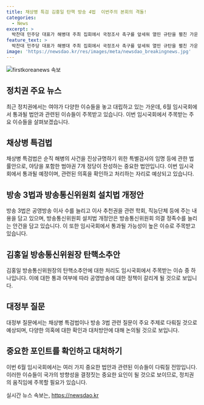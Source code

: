 ```yaml
---
title: 채상병 특검 김홍일 탄핵 방송 4법  이번주의 본회의 격돌!
categories:
  - News
excerpt: >
  박찬대 민주당 대표가 해병대 주최 집회에서 국정조사 촉구를 앞세워 열띤 규탄을 펼친 가운데, 정치권에서 재개막하는 6월 임시국회의 주요 쟁점들이 뜨거운 온도를 가질 것으로 예상된다. 민주당은 채상병 특검법을 포함한 주요 법안들을 추진하고, 야당은 거부권 행사 등으로 대거 도전 의지를 드러내고 있다. 특히, 방송 3+1법과 방송통신위원장 탄핵소추안 등 뜨거운 논점들이 본회의에서 논의될 전망이다. 함께, 대정부 질문에서는 채상병 사망사고와 관련된 의혹에 대한 온도와 국회 운영계획 등이 논의될 예상이다.
feature_text: >
  박찬대 민주당 대표가 해병대 주최 집회에서 국정조사 촉구를 앞세워 열띤 규탄을 펼친 가운데, 정치권에서 재개막하는 6월 임시국회의 주요 쟁점들이 뜨거운 온도를 가질 것으로 예상된다. 민주당은 채상병 특검법을 포함한 주요 법안들을 추진하고, 야당은 거부권 행사 등으로 대거 도전 의지를 드러내고 있다. 특히, 방송 3+1법과 방송통신위원장 탄핵소추안 등 뜨거운 논점들이 본회의에서 논의될 전망이다. 함께, 대정부 질문에서는 채상병 사망사고와 관련된 의혹에 대한 온도와 국회 운영계획 등이 논의될 예상이다.
image: 'https://newsdao.kr/res/images/meta/newsdao_breakingnews.jpg'
---
```


<p><img src="https://newsdao.kr/res/images/meta/newsdao_breakingnews.jpg" alt="firstkoreanews 속보" /></p>

<h2 data-ke-size="size26">정치권 주요 뉴스</h2>

<p data-ke-size="size16">최근 정치권에서는 여야가 다양한 이슈들을 놓고 대립하고 있는 가운데, 6월 임시국회에서 통과될 법안과 관련된 이슈들이 주목받고 있습니다. 이번 임시국회에서 주목받는 주요 이슈들을 살펴보겠습니다.</p>

<h2 data-ke-size="size24">채상병 특검법</h2>

<p data-ke-size="size16">채상병 특검법은 순직 해병의 사건을 진상규명하기 위한 특별검사의 임명 등에 관한 법률안으로, 야당을 포함한 범야권 7개 정당이 찬성하는 중요한 법안입니다. 이번 임시국회에서 통과될 예정이며, 관련된 의혹을 확인하고 처리하는 자리로 예상되고 있습니다.</p>

<h2 data-ke-size="size24">방송 3법과 방송통신위원회 설치법 개정안</h2>

<p data-ke-size="size16">방송 3법은 공영방송 이사 수를 늘리고 이사 추천권을 관련 학회, 직능단체 등에 주는 내용을 담고 있으며, 방송통신위원회 설치법 개정안은 방송통신위원회 의결 정족수를 늘리는 안건을 담고 있습니다. 이 또한 임시국회에서 통과될 가능성이 높은 이슈로 주목받고 있습니다.</p>

<h2 data-ke-size="size24">김홍일 방송통신위원장 탄핵소추안</h2>

<p data-ke-size="size16">김홍일 방송통신위원장의 탄핵소추안에 대한 처리도 임시국회에서 주목받는 이슈 중 하나입니다. 이에 대한 통과 여부에 따라 공영방송에 대한 정책이 갈리게 될 것으로 보입니다.</p>

<h2 data-ke-size="size24">대정부 질문</h2>

<p data-ke-size="size16">대정부 질문에서는 채상병 특검법이나 방송 3법 관련 질문이 주요 주제로 다뤄질 것으로 예상되며, 다양한 의혹에 대한 확인과 대처방안에 대해 논의될 것으로 보입니다.</p>

<h2 data-ke-size="size24">중요한 포인트를 확인하고 대처하기</h2>

<p data-ke-size="size16">이번 6월 임시국회에서는 여러 가지 중요한 법안과 관련된 이슈들이 다뤄질 전망입니다. 이러한 이슈들이 국가의 방향성을 결정짓는 중요한 요인이 될 것으로 보이므로, 정치권의 움직임에 주목할 필요가 있습니다.</p>
실시간 뉴스 속보는, <a href="https://newsdao.kr" rel="dofollow">https://newsdao.kr</a>


